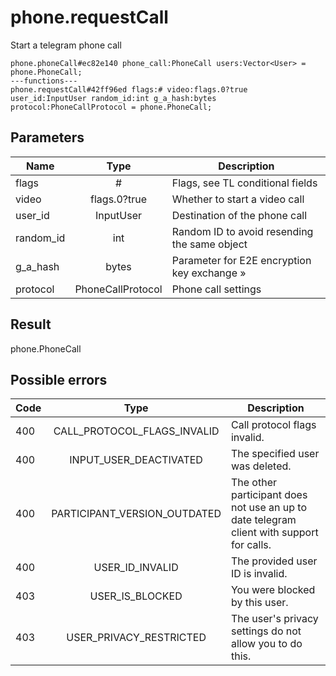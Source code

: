 # phone.requestCall
Start a telegram phone call

```
phone.phoneCall#ec82e140 phone_call:PhoneCall users:Vector<User> = phone.PhoneCall;
---functions---
phone.requestCall#42ff96ed flags:# video:flags.0?true user_id:InputUser random_id:int g_a_hash:bytes protocol:PhoneCallProtocol = phone.PhoneCall;
```

## Parameters
| Name | Type | Description |
| ---- | :----: | ----------- |
| flags | # | Flags, see TL conditional fields |
| video | flags.0?true | Whether to start a video call |
| user_id | InputUser | Destination of the phone call |
| random_id | int | Random ID to avoid resending the same object |
| g_a_hash | bytes | Parameter for E2E encryption key exchange » |
| protocol | PhoneCallProtocol | Phone call settings |


## Result
phone.PhoneCall

## Possible errors
| Code | Type | Description |
| ---- | :----: | ----------- |
| 400 | CALL_PROTOCOL_FLAGS_INVALID | Call protocol flags invalid. |
| 400 | INPUT_USER_DEACTIVATED | The specified user was deleted. |
| 400 | PARTICIPANT_VERSION_OUTDATED | The other participant does not use an up to date telegram client with support for calls. |
| 400 | USER_ID_INVALID | The provided user ID is invalid. |
| 403 | USER_IS_BLOCKED | You were blocked by this user. |
| 403 | USER_PRIVACY_RESTRICTED | The user's privacy settings do not allow you to do this. |

